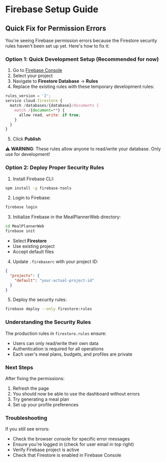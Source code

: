 # Firebase Setup Guide

## Quick Fix for Permission Errors

You're seeing Firebase permission errors because the Firestore security rules haven't been set up yet. Here's how to fix it:

### Option 1: Quick Development Setup (Recommended for now)

1. Go to [Firebase Console](https://console.firebase.google.com)
2. Select your project
3. Navigate to **Firestore Database** → **Rules**
4. Replace the existing rules with these temporary development rules:

```javascript
rules_version = '2';
service cloud.firestore {
  match /databases/{database}/documents {
    match /{document=**} {
      allow read, write: if true;
    }
  }
}
```

5. Click **Publish**

⚠️ **WARNING**: These rules allow anyone to read/write your database. Only use for development!

### Option 2: Deploy Proper Security Rules

1. Install Firebase CLI:
```bash
npm install -g firebase-tools
```

2. Login to Firebase:
```bash
firebase login
```

3. Initialize Firebase in the MealPlannerWeb directory:
```bash
cd MealPlannerWeb
firebase init
```
- Select **Firestore**
- Use existing project
- Accept default files

4. Update `.firebaserc` with your project ID:
```json
{
  "projects": {
    "default": "your-actual-project-id"
  }
}
```

5. Deploy the security rules:
```bash
firebase deploy --only firestore:rules
```

### Understanding the Security Rules

The production rules in `firestore.rules` ensure:
- Users can only read/write their own data
- Authentication is required for all operations
- Each user's meal plans, budgets, and profiles are private

### Next Steps

After fixing the permissions:
1. Refresh the page
2. You should now be able to use the dashboard without errors
3. Try generating a meal plan
4. Set up your profile preferences

### Troubleshooting

If you still see errors:
- Check the browser console for specific error messages
- Ensure you're logged in (check for user email in top right)
- Verify Firebase project is active
- Check that Firestore is enabled in Firebase Console 